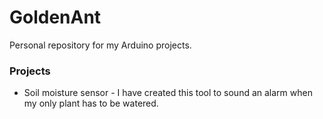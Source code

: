 # GoldenAnt
Personal repository for my Arduino projects.

### Projects

* Soil moisture sensor - I have created this tool to sound an alarm when my only plant has to be watered.
